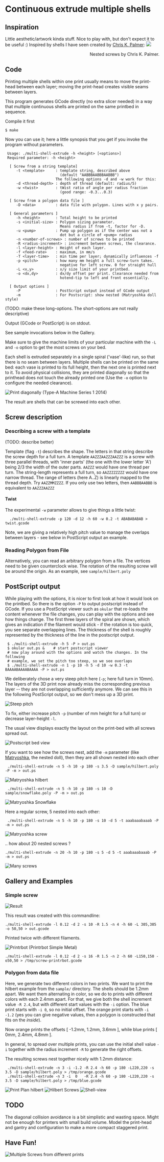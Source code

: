 Continuous extrude multiple shells
==================================

Inspiration
-----------
Little aesthetic/artwork kinda stuff. Nice to play with, but don't expect it
to be useful :)
Inspired by shells I have seen
created by [Chris K. Palmer](http://shadowfolds.com/):
<a href="http://shadowfolds.com/?p=54"><img src="https://github.com/hzeller/gcode-multi-shell-extrude/raw/master/img/chris-palmer-shells.jpg"></a>
<div align="right">Nested screws by Chris K. Palmer.</div>

Code
----
Printing multiple shells within one print usually means to move the print-head
between each layer; moving the print-head creates visible seams between layers.

This program generates GCode directly (no extra slicer needed) in a way that
multiple continuous shells are printed on the same printbed in sequence.

Compile it first

    $ make

Now you can use it; here a little synopsis that you get if you invoke the program
without parameters.

     Usage: ./multi-shell-extrude -h <height> [<options>]
     Required parameter: -h <height>

      [ Screw from a string template]
         -t <template>     : template string, described above
                             (default "AABBBAABBBAABBB")
                           The following options -d and -w work for this:
         -d <thread-depth> : depth of thread (default: radius/5)
         -w <twist>        : tWist ratio of angle per radius fraction
                             (good range: -0.3...0.3)

      [ Screw from a polygon data file ]
         -D <data>         : data file with polygon. Lines with x y pairs.

      [ General parameters ]
         -h <height>       : Total height to be printed
         -s <initial-size> : Polygon sizing parameter.
                             Means radius if from -t, factor for -D.
         -u <pump>         : Pump up polygon as if the center was not a
                             dot but a circle of <pump> radius
         -n <number-of-screws> : number of screws to be printed
         -R <radius-increment> : increment between screws, the clearance.
         -l <layer-height> : Height of each layer.
         -f <feed-rate>    : maximum, in mm/s
         -T <layer-time>   : min time per layer; dynamically influences -f
         -p <pitch>        : how many mm height a full screw-turn takes.
                             negative for left screw. 0 for straight hull
         -L <x,y>          : x/y size limit of your printbed.
         -o <dx,dy>        : dx/dy offset per print. Clearance needed from
                             hotend-tip to left and front essentially.

      [ Output options ]
         -P                : PostScript output instead of GCode output
         -m                : For Postscript: show nested (Matryoshka doll style)

(TODO: make these long-options. The short-options are not really descriptive)

Output (GCode or PostScript) is on stdout.

See sample invocations below in the Gallery.

Make sure to give the machine limits of your particular machine with the `-L` and
`-o` option to get the most screws on your bed.

Each shell is extruded separately in a single spiral ('vase'-like) run, so that
there is no seam between layers. Multiple shells can be printed on the same bed:
each vase is printed to its full height, then the next one is printed next to
it. To avoid physical collisions, they are printed diagonally so that the
printhead does not touch the already printed one (Use the `-o` option to configure
the needed clearance).

![Print diagonally][print]
(Type-A Machine Series 1 2014)

The result are shells that can be screwed into each other.

Screw description
-----------------

### Describing a screw with a template

(TODO: describe better)

Template (flag `-t`) describes the shape. The letters in that string
describe the screw depth for a full turn.
A template `AAZZZAAZZZAAZZZ` is a screw with three parallel threads,
with 'inner parts' (the one with the lower letter 'A') being 2/3
the width of the outer parts. `AAZZZ` would have one thread per turn.
The string-length represents a full turn, so `AAZZZZZZZZ` would
have one narrow thread.
The range of letters (here A..Z) is linearly mapped to the thread
depth.
Try `AAZZMMZZZZ`. If you only use two letters, then `AABBBAABBB`
is equivalent to `AAZZZAAZZZ`

#### Twist


The experimental `-w` parameter allows to give things a little twist:

      ./multi-shell-extrude -p 120 -d 12 -h 60 -w 0.2 -t ABABABABAB > twist.gcode

Note, we are giving a relatively high pitch value to manage the overlaps
between layers - see below in PostScript output an example.

### Reading Polygon from File

Alternatively, you can read an arbitrary polygon from a file. The vertices need
to be given counterclock wise. The rotation of the resulting screw will be
around the origin.
As an example, see `sample/hilbert.poly`

PostScript output
-----------------

While playing with the options, it is nicer to first look at how it would look
on the printbed. So there is the option `-P` to output postscript instead of
GCode. If you use a PostScript viewer such as `okular` that re-loads the content
whenever the file changes, you can play with the options and see how things
change. The first three layers of the spiral are shown, which gives an
indication if the filament would stick - if the rotation is too quick, you see
separate overlapping lines. The thickness of the shell is roughly represented
by the thickness of the line in the postscript output.

     $ ./multi-shell-extrude -h 5 -P > out.ps
     $ okular out.ps &    # start postscript viewer
     # now play around with the options and watch the changes. In the following
     # example, we set the pitch too steep, so we see overlaps
     $ ./multi-shell-extrude -n 1 -p 10 -h 5 -d 10 -w 0.3 -t BAAAABAAAABAAAA -P > out.ps

We deliberately chose a very steep pitch here (`-p`; here full turn in 10mm).
The layers of the 3D print now already miss the corresponding previous
layer -- they are not overlapping sufficiently anymore. We can see this in the
following PostScript output, so we don't mess up a 3D print.

![Steep pitch][steep-pitch]

To fix, either increase pitch `-p` (number of mm height for a full turn) or
decrease layer-height `-l`.

The usual view displays exactly the layout on the print-bed with all screws
spread out.

![Postscript bed view][postscript-bed-layout]

If you want to see how the screws nest, add the `-m` parameter
(like [Matryoshka][matryoshka-reference], the nested doll),
then they are all shown nested into each other

     ./multi-shell-extrude -n 5 -h 10 -p 180 -s 3.5 -D sample/hilbert.poly -P -m > out.ps

![Matryoshka hilbert][matryoshka-hilbert]

     ./multi-shell-extrude -n 5 -h 10 -p 180 -s 10 -D sample/snowflake.poly -P -m > out.ps

![Matryoshka Snowflake][matryoshka-snowflake]

Here a regular screw, 5 nested into each other:

     ./multi-shell-extrude -n 5 -h 10 -p 180 -s 10 -d 5 -t aaabaaabaaab -P -m > out.ps

![Matryoshka screw][matryoshka-screw]

.. how about 20 nested screws ?

    ./multi-shell-extrude -n 20 -h 10 -p 180 -s 5 -d 5 -t aaabaaabaaab -P -m > out.ps

![Many screws][many-screws]

Gallery and Examples
--------------------

### Simple screw

![Result][result]

This result was created with this commandline:

    ./multi-shell-extrude -l 0.12 -d 2 -s 10 -R 1.5 -n 4 -h 60 -L 305,305 -o 50,50 > out.gcode

Printed twice with different filaments.

![Printrbot][printrbot]
(Printrbot Simple Metal)

`./multi-shell-extrude -l 0.12 -d 2 -s 16 -R 1.5 -n 2 -h 60 -L150,150 -o50,50 > /tmp/screw-printrbot.gcode`

### Polygon from data file

Here, we generate two different colors in two prints. We want to print the
hilbert example from the `sample/` directory. The shells should be 1.2mm apart.
We want them alternating in color, so we do to prints with different colors
with each 2.4mm apart. For that, we give both the shell increment value
`-R 2.4`, but with different start values with the `-i` option.
The blue print starts with `-i 0`, so no initial offset. The
orange print starts with `-i -1.2` (yes you can give negative values, then a polygon is constructed that fits on the _inside_).

Now orange prints the offsets [ -1.2mm, 1.2mm, 3.6mm ], while blue
prints [ 0mm, 2.4mm, 4.8mm ].

In general, to spread over multiple prints, you can use the initial shell value
`-i` together with the radius increment `-R` to generate the right offsets.

The resulting screws nest together nicely with 1.2mm distance:

     ./multi-shell-extrude -n 3 -i -1.2 -R 2.4 -h 60 -p 180 -L220,220 -s 3.5 -D sample/hilbert.poly > /tmp/orange.gcode
     ./multi-shell-extrude -n 3 -i  0   -R 2.4 -h 60 -p 180 -L220,220 -s 3.5 -D sample/hilbert.poly > /tmp/blue.gcode

![Print Plan hilbert][orange-blue]
![Hilbert Screws][hilbert-screw]
![Shell-view][hilbert-shells]

TODO
----
The diagonal collision avoidance is a bit simplistic and wasting space. Might
not be enough for printers with small build volume. Model the print-head and
gantry and configuration to make a more compact staggered print.

Have Fun!
---------
![Multiple Screws from different prints][multiple-prints]


[print]: ./img/print.jpg
[printrbot]: ./img/printrbot.jpg
[result]: ./img/result.jpg
[hilbert-screw]: ./img/hilbert-screw.jpg
[hilbert-shells]: ./img/hilbert-shells.jpg
[multiple-prints]: ./img/multiscrew.jpg
[postscript-bed-layout]: ./img/postscript-bed-layout.png
[matryoshka-hilbert]: ./img/matryoshka-hilbert.png
[matryoshka-snowflake]: ./img/matryoshka-snowflake.png
[matryoshka-screw]: ./img/matryoshka-screw.png
[many-screws]: ./img/many-screws.png
[steep-pitch]: ./img/steep-pitch.png
[orange-blue]: ./img/orange-blue.png
[matryoshka-reference]: http://en.wikipedia.org/wiki/Matryoshka_doll
